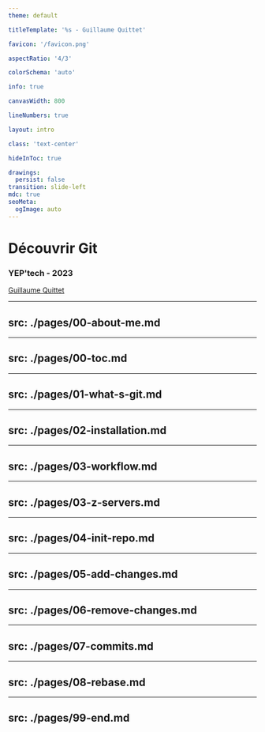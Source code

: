 ```yaml
---
theme: default

titleTemplate: '%s - Guillaume Quittet'

favicon: '/favicon.png'

aspectRatio: '4/3'

colorSchema: 'auto'

info: true

canvasWidth: 800

lineNumbers: true

layout: intro

class: 'text-center'

hideInToc: true

drawings:
  persist: false
transition: slide-left
mdc: true
seoMeta:
  ogImage: auto
---
```


# Découvrir Git <fa-brands-git-alt class="text-orange-600" />

### YEP'tech - 2023

[Guillaume Quittet](https://gqode.be)

---
src: ./pages/00-about-me.md
---

---
src: ./pages/00-toc.md
---


---
src: ./pages/01-what-s-git.md
---

---
src: ./pages/02-installation.md
---

---
src: ./pages/03-workflow.md
---

---
src: ./pages/03-z-servers.md
---

---
src: ./pages/04-init-repo.md
---

---
src: ./pages/05-add-changes.md
---

---
src: ./pages/06-remove-changes.md
---

---
src: ./pages/07-commits.md
---

---
src: ./pages/08-rebase.md
---

---
src: ./pages/99-end.md
---
